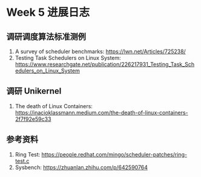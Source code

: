 # Week 5 进展日志

## 调研调度算法标准测例

1. A survey of scheduler benchmarks: https://lwn.net/Articles/725238/
2. Testing Task Schedulers on Linux System: https://www.researchgate.net/publication/226217931_Testing_Task_Schedulers_on_Linux_System

## 调研 Unikernel

1. The death of Linux Containers: https://inacioklassmann.medium.com/the-death-of-linux-containers-2f7f92e59c33

## 参考资料

1. Ring Test: https://people.redhat.com/mingo/scheduler-patches/ring-test.c
2. Sysbench: https://zhuanlan.zhihu.com/p/642590764